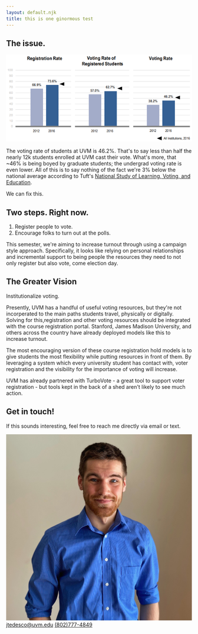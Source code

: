 ```yaml
---
layout: default.njk
title: this is one ginormous test
---
```

<section class="light-theme">
<div class="inner-section">
<h2>The issue.</h2>
<img src="assets/uvm-voting-rate.png" class="voting-rate-pic" alt="Visualization of UVM's voting rate.">
<p>The voting rate of students at UVM is 46.2%. That's to say less than half the nearly 12k students enrolled at UVM cast their vote. What's more, that ~46% is being boyed by graduate students; the undergrad voting rate is even lower. All of this is to say nothing of the fact we're 3% below the national average according to Tuft's <a href="https://idhe.tufts.edu/nslve">National Study of Learning, Voting, and Education</a>.</p>

<p class="bold">We can fix this.</p>
</div>
</section>

<section class="dark-theme">
<div class="inner-section">
<h2>Two steps. Right now.</h2>
<ol>
    <li>Register people to vote.</li>
    <li>Encourage folks to turn out at the polls.</li>
</ol>
<p>This semester, we're aiming to increase turnout through using a campaign style approach. Specifically, it looks like relying on personal relationships and incremental support to being people the resources they need to not only register but also vote, come election day.</p>
</div>
</section>

<section class="light-theme">
<div class="inner-section">
<h2>The Greater Vision</h2>
<p>Institutionalize voting.

Presently, UVM has a handful of useful voting resources, but they're not incorperated to the main paths students travel, physically or digitally. Solving for this,registration and other voting resources should be integrated with the course registration portal. Stanford, James Madison University, and others across the country have already deployed models like this to increase turnout.

The most encouraging version of these course registration hold models is to give students the most flexibility while putting resources in front of them. By leveraging a system which every university student has contact with, voter registration and the visibility for the importance of voting will increase.

UVM has already partnered with TurboVote - a great tool to support voter registration - but tools kept in the back of a shed aren't likely to see much action.</p>
</div>
</section>

<section class="dark-theme">
<div class="inner-section">
<h2>Get in touch!</h2>
<p>If this sounds interesting, feel free to reach me directly via email or text.</p>

<div class="contact-info">
    <img src="assets/headshot.jpg" class="profile-pic" alt="Portfolio picture of James">
    <a class="email" href = "mailto:jtedesco@uvm.edu">jtedesco@uvm.edu</a>
    <a class="phone" href="tel:1-802-777-4849">(802)777-4849</a>
</div>
</div>
</section>
